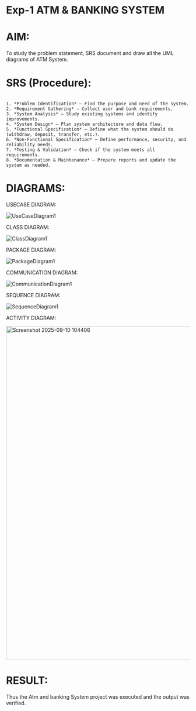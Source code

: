 # Exp-1 ATM & BANKING SYSTEM

# AIM:

To study the problem statement, SRS document and draw all the UML diagrams of ATM System.

# SRS (Procedure):

```

1. *Problem Identification* – Find the purpose and need of the system.
2. *Requirement Gathering* – Collect user and bank requirements.
3. *System Analysis* – Study existing systems and identify improvements.
4. *System Design* – Plan system architecture and data flow.
5. *Functional Specification* – Define what the system should do (withdraw, deposit, transfer, etc.).
6. *Non-Functional Specification* – Define performance, security, and reliability needs.
7. *Testing & Validation* – Check if the system meets all requirements.
8. *Documentation & Maintenance* – Prepare reports and update the system as needed.
```
# DIAGRAMS:

USECASE DIAGRAM:

![UseCaseDiagram1](https://github.com/user-attachments/assets/f29213a7-8445-4fed-912f-0109b98065d7)

CLASS DIAGRAM:

![ClassDiagram1](https://github.com/user-attachments/assets/96035aec-9ac1-4ae5-9d53-1465745a1955)

PACKAGE DIAGRAM:

![PackageDiagram1](https://github.com/user-attachments/assets/8874fd1d-afa6-49c9-b5e2-61a9a012a855)

COMMUNICATION DIAGRAM:

![CommunicationDiagram1](https://github.com/user-attachments/assets/5a560c38-aab7-4ac1-b246-c90497b2bca5)

SEQUENCE DIAGRAM:

![SequenceDiagram1](https://github.com/user-attachments/assets/1cf3f554-13ad-4338-8242-a74e4cd30034)

ACTIVITY DIAGRAM:

<img width="1257" height="913" alt="Screenshot 2025-09-10 104406" src="https://github.com/user-attachments/assets/75cdf37b-df69-4857-8d25-e29f12fc73da" />

# RESULT:
Thus the Atm and banking System project was executed and the output was verified.
